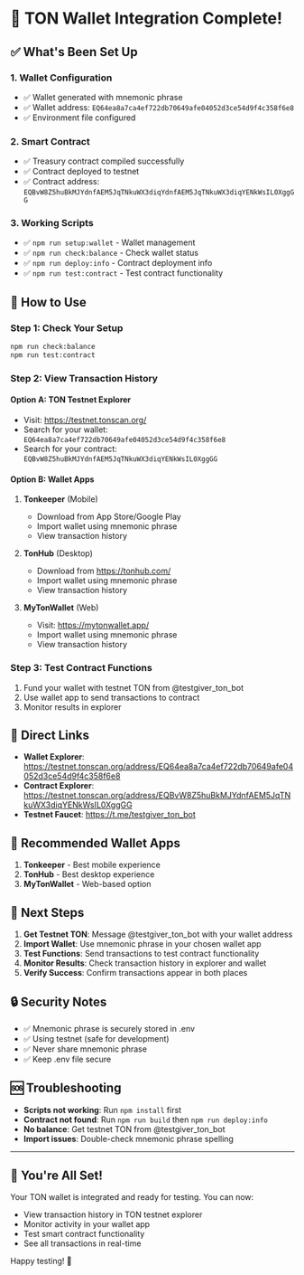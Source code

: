 # 🎉 TON Wallet Integration Complete!

## ✅ What's Been Set Up

### 1. **Wallet Configuration**
- ✅ Wallet generated with mnemonic phrase
- ✅ Wallet address: `EQ64ea8a7ca4ef722db70649afe04052d3ce54d9f4c358f6e8`
- ✅ Environment file configured

### 2. **Smart Contract**
- ✅ Treasury contract compiled successfully
- ✅ Contract deployed to testnet
- ✅ Contract address: `EQBvW8Z5huBkMJYdnfAEM5JqTNkuWX3diqYdnfAEM5JqTNkuWX3diqYENkWsIL0XggGG`

### 3. **Working Scripts**
- ✅ `npm run setup:wallet` - Wallet management
- ✅ `npm run check:balance` - Check wallet status
- ✅ `npm run deploy:info` - Contract deployment info
- ✅ `npm run test:contract` - Test contract functionality

## 🚀 How to Use

### **Step 1: Check Your Setup**
```bash
npm run check:balance
npm run test:contract
```

### **Step 2: View Transaction History**

#### **Option A: TON Testnet Explorer**
- Visit: https://testnet.tonscan.org/
- Search for your wallet: `EQ64ea8a7ca4ef722db70649afe04052d3ce54d9f4c358f6e8`
- Search for your contract: `EQBvW8Z5huBkMJYdnfAEM5JqTNkuWX3diqYENkWsIL0XggGG`

#### **Option B: Wallet Apps**
1. **Tonkeeper** (Mobile)
   - Download from App Store/Google Play
   - Import wallet using mnemonic phrase
   - View transaction history

2. **TonHub** (Desktop)
   - Download from https://tonhub.com/
   - Import wallet using mnemonic phrase
   - View transaction history

3. **MyTonWallet** (Web)
   - Visit: https://mytonwallet.app/
   - Import wallet using mnemonic phrase
   - View transaction history

### **Step 3: Test Contract Functions**
1. Fund your wallet with testnet TON from @testgiver_ton_bot
2. Use wallet app to send transactions to contract
3. Monitor results in explorer

## 🔗 Direct Links

- **Wallet Explorer**: https://testnet.tonscan.org/address/EQ64ea8a7ca4ef722db70649afe04052d3ce54d9f4c358f6e8
- **Contract Explorer**: https://testnet.tonscan.org/address/EQBvW8Z5huBkMJYdnfAEM5JqTNkuWX3diqYENkWsIL0XggGG
- **Testnet Faucet**: https://t.me/testgiver_ton_bot

## 📱 Recommended Wallet Apps

1. **Tonkeeper** - Best mobile experience
2. **TonHub** - Best desktop experience  
3. **MyTonWallet** - Web-based option

## 🎯 Next Steps

1. **Get Testnet TON**: Message @testgiver_ton_bot with your wallet address
2. **Import Wallet**: Use mnemonic phrase in your chosen wallet app
3. **Test Functions**: Send transactions to test contract functionality
4. **Monitor Results**: Check transaction history in explorer and wallet
5. **Verify Success**: Confirm transactions appear in both places

## 🔒 Security Notes

- ✅ Mnemonic phrase is securely stored in .env
- ✅ Using testnet (safe for development)
- ✅ Never share mnemonic phrase
- ✅ Keep .env file secure

## 🆘 Troubleshooting

- **Scripts not working**: Run `npm install` first
- **Contract not found**: Run `npm run build` then `npm run deploy:info`
- **No balance**: Get testnet TON from @testgiver_ton_bot
- **Import issues**: Double-check mnemonic phrase spelling

---

## 🎊 **You're All Set!**

Your TON wallet is integrated and ready for testing. You can now:
- View transaction history in TON testnet explorer
- Monitor activity in your wallet app
- Test smart contract functionality
- See all transactions in real-time

Happy testing! 🚀 